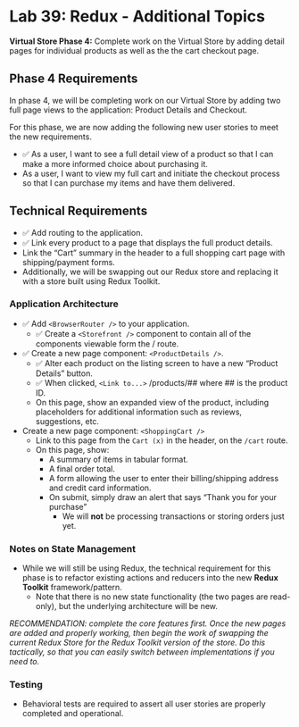 # Lab 39: Redux - Additional Topics

__Virtual Store Phase 4:__
Complete work on the Virtual Store by adding detail pages for individual products as well as the the cart checkout page.

## Phase 4 Requirements

In phase 4, we will be completing work on our Virtual Store by adding two full page views to the application: Product Details and Checkout.

For this phase, we are now adding the following new user stories to meet the new requirements.

- ✅ As a user, I want to see a full detail view of a product so that I can make a more informed choice about purchasing it.
- As a user, I want to view my full cart and initiate the checkout process so that I can purchase my items and have them delivered.

## Technical Requirements

- ✅ Add routing to the application.
- ✅ Link every product to a page that displays the full product details.
- Link the “Cart” summary in the header to a full shopping cart page with shipping/payment forms.
- Additionally, we will be swapping out our Redux store and replacing it with a store built using Redux Toolkit.

### Application Architecture

- ✅ Add `<BrowserRouter />` to your application.
  - ✅ Create a `<Storefront />` component to contain all of the components viewable form the / route.
- ✅ Create a new page component: `<ProductDetails />`.
  - ✅ Alter each product on the listing screen to have a new “Product Details” button.
  - ✅ When clicked, `<Link to...>` /products/## where ## is the product ID.
  - On this page, show an expanded view of the product, including placeholders for additional information such as reviews, suggestions, etc.
- Create a new page component: `<ShoppingCart />`
  - Link to this page from the `Cart (x)` in the header, on the `/cart` route.
  - On this page, show:
    - A summary of items in tabular format.
    - A final order total.
    - A form allowing the user to enter their billing/shipping address and credit card information.
    - On submit, simply draw an alert that says “Thank you for your purchase”
      - We will __not__ be processing transactions or storing orders just yet.

### Notes on State Management

- While we will still be using Redux, the technical requirement for this phase is to refactor existing actions and reducers into the new __Redux Toolkit__ framework/pattern.
  - Note that there is no new state functionality (the two pages are read-only), but the underlying architecture will be new.

_RECOMMENDATION: complete the core features first. Once the new pages are added and properly working, then begin the work of swapping the current Redux Store for the Redux Toolkit version of the store. Do this tactically, so that you can easily switch between implementations if you need to._

### Testing

- Behavioral tests are required to assert all user stories are properly completed and operational.

<!-- # Lab 38: Redux - Asynchronous Actions

__Virtual Store Phase 3:__ 
Connect the Virtual Store to an API to retrieve live data from your data source, using `thunk` to enable asynchronous actions.

## Phase 3 Requirements

In phase 3, we will be connecting our Virtual Store to a live API so that our data is persistent and able to be separately managed.

For this phase, we are now adding the following new user stories to meet the new requirements.

- As a user, I want to interact with live inventory so that I have confidence that the displayed products are in stock.
- As a user, I want to know to that when I add an item to my cart, that it is removed from inventory so that no other users can purchase it.

## Technical Requirements / Notes

High level development tasks that address the above end user requirements and workflow.

- Continue to use Material UI Components for layout and styling.
- Load the category and product list from a remote API on page load.
- Update the product quantity in stock when adding items to (or removing from) the cart.
- Continue to use multiple reducers.

### Notes on State Management

- You will need to use `useEffect()` to dispatch a load action on the initial page load.
  - This will need to use `thunk` as it will be asynchronous.
- When adding/removing/updating `products` in the cart, the action/reducer will need to update the `product` on the server.
  - Perform the appropriate `post`, `put`, or `delete` via API call (using thunk in an async action) on each of these actions as performed by the users.

_NOTE: When write operations happen in the cart, the products are changed permanently (inventory count changes on the server), your product list in state will be instantly out of sync with what’s on the server. How (or when) will you re-sync the state of your application with the state of the persisted data on the server? Perhaps ensure that only products that have an available inventory of > 0 can be shown on the application as users browse the categories._ -->

<!-- # Lab 37: Redux - Combined Reducers

__Virtual Store Phase 2:__ Continue work on the e-Commerce storefront, breaking up the store into __multiple reducers__ and sharing functionality/data between components.

For this phase, we are now adding the following new __user stories__ to meet the new requirements.

- ✅ As a user, I want to choose from products in the list and add them to my shopping cart.  
- ✅ As a user, I want to see the products that I’ve added to my shopping cart in a growing list on the side of the page.  
- ❓ As a user, I want to change the quantity of items I intend to purchase in the header. i.e. CART (1)  
- ✅ As a user, I want to be able to remove an item from my shopping cart.  

## Application Flow

- ✅ User sees a list of categories.
- ✅ Chooses a category and sees a list of products.
- ✅ Clicks the “Add to Cart” button on any product.
- ✅ Sees a list of all products in the `<SimpleCart />` side menu.
- ✅ Clicks the delete button on an item and sees the item removed (see stretch goals for this lab).
- ✅ Changes the cart total in the header. If two different products are in the cart you should see: CART (2)

## Technical Requirements / Notes

the high level development tasks that address the above end user requirements and workflow

- ✅ Continue to use Material UI Components for layout and styling.
- ✅ Add a “Cart” indicator to the header, like this: __Cart (0)__.
- ✅ Create a new __Cart__ component to show the items in the user’s cart.

### Application Architecture

- ✅ Add a new component to the page: `<SimpleCart />`
  - ✅ Displays a short list (title only) of products in the cart.
  - ✅ This should be present at all times.
- Home Page Operation:
  - When the user selects (clicks on) a category:
    - ✅ Identify that category as selected.
    - ✅ Show a list of products associated with the category, that have a quantity > 0.
    - ✅ Add an “add to cart” button to each product.
  - ✅ When a user clicks the “add to cart” button, add the item to their cart:
    - ✅ In the `<SimpleCart />` component, show a running list of the items in the cart (just the titles).
    - ✅ Change the `(0)` indicator in the header to show the actual number of items in the cart.
    - ✅ Reduce the number in stock for that product.

### Manage state in a Redux store with multiple reducers/actions

- Categories
  - ✅ State should be a list of categories as well as the active one.
    - ✅ Each category should have a normalized name, display name, and a description.
  - ✅ Create an action that will trigger the reducer to change the active category.
  - ✅ Update the active category in the reducer when this action is dispatched.
- Products
  - ✅ State should be a list of all products.
    - ✅ Each product should have a category association, name, description, price, inventory count.
  - ✅ Create an action that will trigger the reducer to filter the product list when the active category is changed.
    - Hint: Different reducers can respond to the same actions.
  - ✅ Create a reducer that will filter the products list based on the active category.
  - ✅ Create an action that will trigger the reducer to reduce the stock counter.
  - ✅ Create a reducer that reduces the # in stock when that action is dispatched.
- Cart
  - ✅ State should be an array of products that have been added (all product details).
  - ✅ Create an action that will trigger the reducer to add the selected item to the cart.
    - Hint: this could be the same action type as you create for the Products reducer.
  - ✅ Create a reducer that adds the product to the array of items in state.

### Stretch Goal

✅ Add a “Remove from Cart” button to each item in the cart.

- ✅ Change the indicator in the menu.
- ✅ Add 1 back to the # in stock for that product.

### Testing

Behavioral tests to assert all user stories are properly completed and operational. -->

<!-- # Lab: Class 36 - Application State with Redux

-Virtual Store Phase 1:- For this assignment, you will be starting the process of creating an e-Commerce storefront using React with Redux, coupled with your live API server.

## Before you begin

Create a UML diagram of the -Virtual Store- architecture on a whiteboard before you start.

## Phase 1 Requirements

In this first phase, our goal is to setup the basic scaffolding of the application with initial styling and basic behaviors.

This initial build sets up the file structure and state management so that we can progressively build this application in a scalable manner.

The following user/developer stories detail the major functionality for this phase of the project.

- As a user, I expect to see a list of available product categories in the store so that I can easily browse products.
- As a user, I want to choose a category and see a list of all available products matching that category.
- As a user, I want a clean, easy to use user interface so that I can shop the online store with confidence.

## Technical Requirements / Notes

- Create a visually appealing site using Material UI.
- Use a Redux Store to manage the state of categories and items in the store.
- Display a list of categories from state.
- When the user selects (clicks on) a category:
  - Identify that category as selected (change of class/display).
  - Show a list of products associated with the category.

### Application Architecture

Create the Virtual Store application as follows:

- Begin with creating your application using `create-react-app`.
- Install Material UI as a dependency.
- Write an `<App />` component that serves as the container for all sub-components of this application.
  - A `<Header />` component which shows the name of your virtual store.
  - A `<Footer />` component which shows your copyright and contact information.
  - A `<Categories />` component:
    Shows a list of all categories.
    Dispatches an action when one is clicked to “activate” it.
  - A `<Products />` component:
    Displays a list of products associated with the selected category.

### Notes on constructing the Redux Store:

- Categories
  - State should contain a list of categories as well as the active category.
    - Each category should have a normalized name, display name, and a description.
  - Create an action that will trigger the reducer to change the active category.
  - Update the active category in the reducer when this action is dispatched.
- Products
  - State should be a list of all products.
    - Each product should have a category association, name, description, price, inventory count.
  - Create an action that will trigger when the active category is changed.
    - HINT: Multiple reducers can respond to the same actions.
  - Create a reducer that will filter the products list based on the active category.
- Active Category
  - State should store active category.
    - Other components (products, etc) might need to reference this.

### Testing

Testing for the core behaviors (user stories) of the application is required. -->
